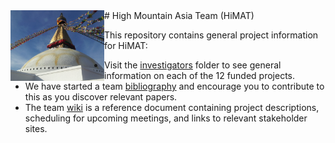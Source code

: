 <img src = "img/HiMAT.jpg" width="150" align = "left">
# High Mountain Asia Team (HiMAT)

This repository contains general project information for HiMAT:

* Visit the [investigators](https://github.com/NASA-Planetary-Science/HiMAT/tree/master/Investigators) folder to see general information on each of the 12 funded projects.
* We have started a team [bibliography](https://github.com/NASA-Planetary-Science/HiMAT/tree/master/Bibliography) and encourage you to contribute to this as you discover relevant papers.
* The team [wiki](https://github.com/NASA-Planetary-Science/HiMAT/wiki) is a reference document containing project descriptions, scheduling for upcoming meetings, and links to relevant stakeholder sites. 